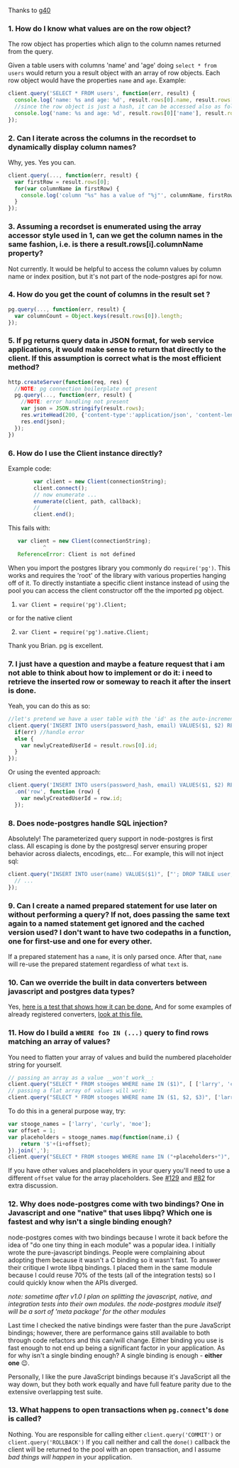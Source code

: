 Thanks to [g40](https://github.com/g40)

### 1. How do I know what values are on the row object? ###

The row object has properties which align to the column names returned from the query.

Given a table users with columns 'name' and 'age' doing `select * from users` would return you a result object with an array of row objects.  Each row object would have the properties `name` and `age`.  Example:

```js
client.query('SELECT * FROM users', function(err, result) {
  console.log('name: %s and age: %d', result.rows[0].name, result.rows[0].age);
  //since the row object is just a hash, it can be accessed also as follows
  console.log('name: %s and age: %d', result.rows[0]['name'], result.rows[0]['age']);
});
```

### 2. Can I iterate across the columns in the recordset to dynamically display column names? ###

Why, yes.  Yes you can.

```js
client.query(..., function(err, result) { 
  var firstRow = result.rows[0];
  for(var columnName in firstRow) {
    console.log('column "%s" has a value of "%j"', columnName, firstRow[columnName]);
  }
});
```

### 3. Assuming a recordset is enumerated using the array accessor style used in 1, can we get the column names in the same fashion, i.e. is there a result.rows[i].columnName property? ###

Not currently.  It would be helpful to access the column values by column name or index position, but it's not part of the node-postgres api for now.

### 4. How do you get the count of columns in the result set ? ###

```js
pg.query(..., function(err, result) {
  var columnCount = Object.keys(result.rows[0]).length;
});
```

### 5. If pg returns query data in JSON format, for web service applications, it would make sense to return that directly to the client. If this assumption is correct what is the most efficient method? ###

```js
http.createServer(function(req, res) {
  //NOTE: pg connection boilerplate not present
  pg.query(..., function(err, result) {
    //NOTE: error handling not present
    var json = JSON.stringify(result.rows);
    res.writeHead(200, {'content-type':'application/json', 'content-length':json.length}); 
    res.end(json);
  });
})
```
### 6. How do I use the Client instance directly? ###

Example code:

```js
        var client = new Client(connectionString);
        client.connect();
        // now enumerate ...
        enumerate(client, path, callback);
        //
        client.end();
```
This fails with:

```js
   var client = new Client(connectionString);
           ^
   ReferenceError: Client is not defined
```
When you import the postgres library you commonly do `require('pg')`.  This works and requires the 'root' of the library with various properties hanging off of it.  To directly instantiate a specific client instance instead of using the pool you can access the client constructor off the the imported pg object.

1.  `var Client = require('pg').Client;`

or for the native client

2.  `var Client = require('pg').native.Client;`

Thank you Brian. pg is excellent.


### 7. I just have a question and maybe a feature request that i am not able to think about how to implement or do it: i need to retrieve the inserted row or someway to reach it after the insert is done.

Yeah, you can do this as so: 

```js
//let's pretend we have a user table with the 'id' as the auto-incrementing primary key
client.query('INSERT INTO users(password_hash, email) VALUES($1, $2) RETURNING id', function(err, result) {
  if(err) //handle error
  else {
    var newlyCreatedUserId = result.rows[0].id;
  }
});
```

Or using the evented approach:

```js
client.query('INSERT INTO users(password_hash, email) VALUES($1, $2) RETURNING id')
  .on('row', function (row) {
    var newlyCreatedUserId = row.id;
  });
```

### 8. Does node-postgres handle SQL injection?

Absolutely! The parameterized query support in node-postgres is first class. All escaping is done by the postgresql server ensuring proper behavior across dialects, encodings, etc...  For example, this will not inject sql:

```js
client.query("INSERT INTO user(name) VALUES($1)", ["'; DROP TABLE user;"], function (err, result) {
  // ...
});
```


### 9. Can I create a named prepared statement for use later on without performing a query? If not, does passing the same text again to a named statement get ignored and the cached version used? I don't want to have two codepaths in a function, one for first-use and one for every other. 

If a prepared statement has a `name`, it is only parsed once.  After that, `name` will re-use the prepared statement regardless of what `text` is.

### 10. Can we override the built in data converters between javascript and postgres data types? 

Yes, [here is a test that shows how it can be done.](https://github.com/brianc/node-postgres/blob/master/test/integration/client/huge-numeric-tests.js#L6) And for some examples of already registered converters, [look at this file.](https://github.com/brianc/node-postgres/blob/master/lib/textParsers.js)


### 11. How do I build a `WHERE foo IN (...)` query to find rows matching an array of values?

You need to flatten your array of values and build the numbered placeholder string for yourself. 

```javascript
// passing an array as a value __won't work__:
client.query("SELECT * FROM stooges WHERE name IN ($1)", [ ['larry', 'curly', 'moe'] ], ...);
// passing a flat array of values will work:
client.query("SELECT * FROM stooges WHERE name IN ($1, $2, $3)", ['larry', 'curly', 'moe'], ...);
```

To do this in a general purpose way, try:

```javascript
var stooge_names = ['larry', 'curly', 'moe'];
var offset = 1;
var placeholders = stooge_names.map(function(name,i) { 
    return '$'+(i+offset); 
}).join(',');
client.query("SELECT * FROM stooges WHERE name IN ("+placeholders+")", stooge_names, ...);
```

If you have other values and placeholders in your query you'll need to use a different `offset` value for the array placeholders. See [#129](https://github.com/brianc/node-postgres/issues/129) and [#82](https://github.com/brianc/node-postgres/issues/82) for extra discussion.

### 12. Why does node-postgres come with two bindings? One in Javascript and one "native" that uses libpq? Which one is fastest and why isn't a single binding enough?

node-postgres comes with two bindings because I wrote it back before the idea of "do one tiny thing in each module" was a popular idea.  I initially wrote the pure-javascript bindings.  People were complaining about adopting them because it wasn't a C binding so it wasn't fast.  To answer their critique I wrote libpq bindings.  I placed them in the same module because I could reuse 70% of the tests (all of the integration tests) so I could quickly know when the APIs diverged.

_note: sometime after v1.0 I plan on splitting the javascript, native, and integration tests into their own modules.  the node-postgres module itself will be a sort of 'meta package' for the other modules_

Last time I checked the native bindings were faster than the pure JavaScript bindings; however, there are performance gains still available to both through code refactors and this can/will change.  Either binding you use is fast enough to not end up being a significant factor in your application.  As for why isn't a single binding enough? A single binding is enough - __either one__ :wink:.  

Personally, I like the pure JavaScript bindings because it's JavaScript all the way down, but they both work equally and have full feature parity due to the extensive overlapping test suite.

### 13. What happens to open transactions when `pg.connect`'s `done` is called?

Nothing.  You are responsible for calling either `client.query('COMMIT')` or `client.query('ROLLBACK')`  If you call neither and call the `done()` callback the client will be returned to the pool with an open transaction, and I assume _bad things will happen_ in your application.